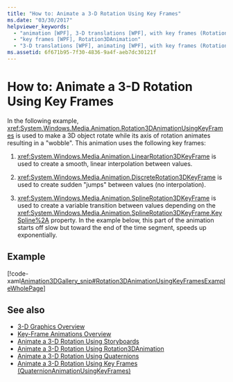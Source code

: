 ```yaml
---
title: "How to: Animate a 3-D Rotation Using Key Frames"
ms.date: "03/30/2017"
helpviewer_keywords: 
  - "animation [WPF], 3-D translations [WPF], with key frames (Rotation3DAnimation)"
  - "key frames [WPF], Rotation3DAnimation"
  - "3-D translations [WPF], animating [WPF], with key frames (Rotation3DAnimation)"
ms.assetid: 6f671b95-7f30-4836-9a4f-aeb7dc30121f
---
```

# How to: Animate a 3-D Rotation Using Key Frames
In the following example, <xref:System.Windows.Media.Animation.Rotation3DAnimationUsingKeyFrames> is used to make a 3D object rotate while its axis of rotation animates resulting in a "wobble". This animation uses the following key frames:  
  
1. <xref:System.Windows.Media.Animation.LinearRotation3DKeyFrame> is used to create a smooth, linear interpolation between values.  
  
2. <xref:System.Windows.Media.Animation.DiscreteRotation3DKeyFrame> is used to create sudden "jumps" between values (no interpolation).  
  
3. <xref:System.Windows.Media.Animation.SplineRotation3DKeyFrame> is used to create a variable transition between values depending on the <xref:System.Windows.Media.Animation.SplineRotation3DKeyFrame.KeySpline%2A> property. In the example below, this part of the animation starts off slow but toward the end of the time segment, speeds up exponentially.  
  
## Example  
 [!code-xaml[Animation3DGallery_snip#Rotation3DAnimationUsingKeyFramesExampleWholePage](~/samples/snippets/csharp/VS_Snippets_Wpf/Animation3DGallery_snip/CS/Rotation3DAnimationUsingKeyFramesExample.xaml#rotation3danimationusingkeyframesexamplewholepage)]  
  
## See also

- [3-D Graphics Overview](3-d-graphics-overview.md)
- [Key-Frame Animations Overview](key-frame-animations-overview.md)
- [Animate a 3-D Rotation Using Storyboards](how-to-animate-a-3-d-rotation-using-storyboards.md)
- [Animate a 3-D Rotation Using Rotation3DAnimation](how-to-animate-a-3-d-rotation-using-rotation3danimation.md)
- [Animate a 3-D Rotation Using Quaternions](how-to-animate-a-3-d-rotation-using-quaternions.md)
- [Animate a 3-D Rotation Using Key Frames (QuaternionAnimationUsingKeyFrames)](animate-a-3-d-rotation-quaternionanimationusingkeyframes.md)
